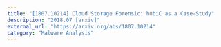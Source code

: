 ```yaml
---
title: "[1807.10214] Cloud Storage Forensic: hubiC as a Case-Study"
description: "2018.07 [arxiv]"
external_url: "https://arxiv.org/abs/1807.10214"
category: "Malware Analysis"
---
```


